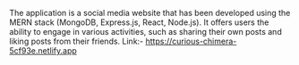 The application is a social media website that has been developed using the MERN stack (MongoDB, Express.js, React, Node.js). It offers users the ability to engage in various activities, such as sharing their own posts and liking posts from their friends.
Link:-
https://curious-chimera-5cf93e.netlify.app
